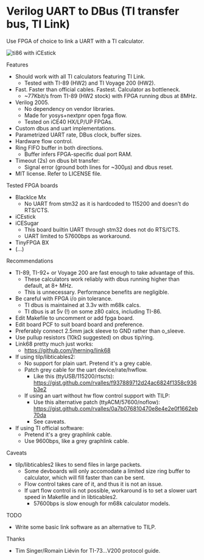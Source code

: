 # Verilog UART to DBus (TI transfer bus, TI Link)

Use FPGA of choice to link a UART with a TI calculator.

![ti86 with iCEstick](https://b.rvalles.net/unsorted/ti89_icestick_lowres.png)

Features
* Should work with all TI calculators featuring TI Link.
  * Tested with TI-89 (HW2) and TI Voyage 200 (HW2).
* Fast. Faster than official cables. Fastest. Calculator as bottleneck.
  * ~77Kbit/s from TI-89 (HW2 stock) with FPGA running dbus at 8MHz.
* Verilog 2005.
  * No dependency on vendor libraries.
  * Made for yosys+nextpnr open fpga flow.
  * Tested on iCE40 HX/LP/UP FPGAs.
* Custom dbus and uart implementations.
* Parametrized UART rate, DBus clock, buffer sizes.
* Hardware flow control.
* Ring FIFO buffer in both directions.
  * Buffer infers FPGA-specific dual port RAM.
* Timeout (2s) on dbus bit transfer:
  * Signal error (ground both lines for ~300µs) and dbus reset.
* MIT license. Refer to LICENSE file.

Tested FPGA boards
* BlackIce Mx
  * No UART from stm32 as it is hardcoded to 115200 and doesn't do RTS/CTS.
* iCEstick
* iCESugar
  * This board builtin UART through stm32 does not do RTS/CTS.
  * UART limited to 57600bps as workaround.
* TinyFPGA BX
* (...)

Recommendations
* TI-89, TI-92+ or Voyage 200 are fast enough to take advantage of this.
  * These calculators work reliably with dbus running higher than default, at 8+ MHz.
  * This is unnecessary. Performance benefits are negligible.
* Be careful with FPGA i/o pin tolerance.
  * TI dbus is maintained at 3.3v with m68k calcs.
  * TI dbus is at 5v (!) on some z80 calcs, including TI-86.
* Edit Makefile to uncomment or add fpga board.
* Edit board PCF to suit board board and preference.
* Preferably connect 2.5mm jack sleeve to GND rather than o_sleeve.
* Use pullup resistors (10kΩ suggested) on dbus tip/ring.
* Link68 pretty much just works:
  * https://github.com/jherning/link68
* If using tilp/libticables2:
  * No support for plain uart. Pretend it's a grey cable.
  * Patch grey cable for the uart device/rate/hwflow.
    * Like this (ttyUSB/115200/rtscts): https://gist.github.com/rvalles/f937889712d24ac6824f1358c936b3e2
  * If using an uart without hw flow control support with TILP:
    * Use this alternative patch (ttyACM/57600/noflow): https://gist.github.com/rvalles/0a7b076810470e8e4e2e0f1662eb70da
    * See caveats.
* If using TI official software:
  * Pretend it's a grey graphlink cable.
  * Use 9600bps, like a grey graphlink cable.

Caveats
* tilp/libticables2 likes to send files in large packets.
  * Some devboards will only accomodate a limited size ring buffer to calculator, which will fill faster than can be sent.
  * Flow control takes care of it, and thus it is not an issue.
  * If uart flow control is not possible, workaround is to set a slower uart speed in Makefile and in libticables2.
    * 57600bps is slow enough for m68k calculator models.

TODO
* Write some basic link software as an alternative to TILP.

Thanks
* Tim Singer/Romain Liévin for TI-73...V200 protocol guide.
